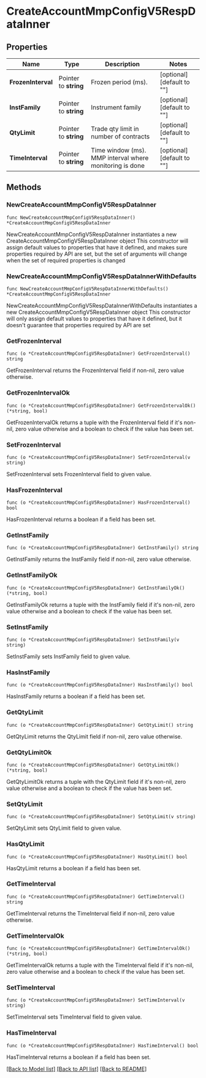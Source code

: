 # CreateAccountMmpConfigV5RespDataInner

## Properties

Name | Type | Description | Notes
------------ | ------------- | ------------- | -------------
**FrozenInterval** | Pointer to **string** | Frozen period (ms). | [optional] [default to ""]
**InstFamily** | Pointer to **string** | Instrument family | [optional] [default to ""]
**QtyLimit** | Pointer to **string** | Trade qty limit in number of contracts | [optional] [default to ""]
**TimeInterval** | Pointer to **string** | Time window (ms). MMP interval where monitoring is done | [optional] [default to ""]

## Methods

### NewCreateAccountMmpConfigV5RespDataInner

`func NewCreateAccountMmpConfigV5RespDataInner() *CreateAccountMmpConfigV5RespDataInner`

NewCreateAccountMmpConfigV5RespDataInner instantiates a new CreateAccountMmpConfigV5RespDataInner object
This constructor will assign default values to properties that have it defined,
and makes sure properties required by API are set, but the set of arguments
will change when the set of required properties is changed

### NewCreateAccountMmpConfigV5RespDataInnerWithDefaults

`func NewCreateAccountMmpConfigV5RespDataInnerWithDefaults() *CreateAccountMmpConfigV5RespDataInner`

NewCreateAccountMmpConfigV5RespDataInnerWithDefaults instantiates a new CreateAccountMmpConfigV5RespDataInner object
This constructor will only assign default values to properties that have it defined,
but it doesn't guarantee that properties required by API are set

### GetFrozenInterval

`func (o *CreateAccountMmpConfigV5RespDataInner) GetFrozenInterval() string`

GetFrozenInterval returns the FrozenInterval field if non-nil, zero value otherwise.

### GetFrozenIntervalOk

`func (o *CreateAccountMmpConfigV5RespDataInner) GetFrozenIntervalOk() (*string, bool)`

GetFrozenIntervalOk returns a tuple with the FrozenInterval field if it's non-nil, zero value otherwise
and a boolean to check if the value has been set.

### SetFrozenInterval

`func (o *CreateAccountMmpConfigV5RespDataInner) SetFrozenInterval(v string)`

SetFrozenInterval sets FrozenInterval field to given value.

### HasFrozenInterval

`func (o *CreateAccountMmpConfigV5RespDataInner) HasFrozenInterval() bool`

HasFrozenInterval returns a boolean if a field has been set.

### GetInstFamily

`func (o *CreateAccountMmpConfigV5RespDataInner) GetInstFamily() string`

GetInstFamily returns the InstFamily field if non-nil, zero value otherwise.

### GetInstFamilyOk

`func (o *CreateAccountMmpConfigV5RespDataInner) GetInstFamilyOk() (*string, bool)`

GetInstFamilyOk returns a tuple with the InstFamily field if it's non-nil, zero value otherwise
and a boolean to check if the value has been set.

### SetInstFamily

`func (o *CreateAccountMmpConfigV5RespDataInner) SetInstFamily(v string)`

SetInstFamily sets InstFamily field to given value.

### HasInstFamily

`func (o *CreateAccountMmpConfigV5RespDataInner) HasInstFamily() bool`

HasInstFamily returns a boolean if a field has been set.

### GetQtyLimit

`func (o *CreateAccountMmpConfigV5RespDataInner) GetQtyLimit() string`

GetQtyLimit returns the QtyLimit field if non-nil, zero value otherwise.

### GetQtyLimitOk

`func (o *CreateAccountMmpConfigV5RespDataInner) GetQtyLimitOk() (*string, bool)`

GetQtyLimitOk returns a tuple with the QtyLimit field if it's non-nil, zero value otherwise
and a boolean to check if the value has been set.

### SetQtyLimit

`func (o *CreateAccountMmpConfigV5RespDataInner) SetQtyLimit(v string)`

SetQtyLimit sets QtyLimit field to given value.

### HasQtyLimit

`func (o *CreateAccountMmpConfigV5RespDataInner) HasQtyLimit() bool`

HasQtyLimit returns a boolean if a field has been set.

### GetTimeInterval

`func (o *CreateAccountMmpConfigV5RespDataInner) GetTimeInterval() string`

GetTimeInterval returns the TimeInterval field if non-nil, zero value otherwise.

### GetTimeIntervalOk

`func (o *CreateAccountMmpConfigV5RespDataInner) GetTimeIntervalOk() (*string, bool)`

GetTimeIntervalOk returns a tuple with the TimeInterval field if it's non-nil, zero value otherwise
and a boolean to check if the value has been set.

### SetTimeInterval

`func (o *CreateAccountMmpConfigV5RespDataInner) SetTimeInterval(v string)`

SetTimeInterval sets TimeInterval field to given value.

### HasTimeInterval

`func (o *CreateAccountMmpConfigV5RespDataInner) HasTimeInterval() bool`

HasTimeInterval returns a boolean if a field has been set.


[[Back to Model list]](../README.md#documentation-for-models) [[Back to API list]](../README.md#documentation-for-api-endpoints) [[Back to README]](../README.md)


